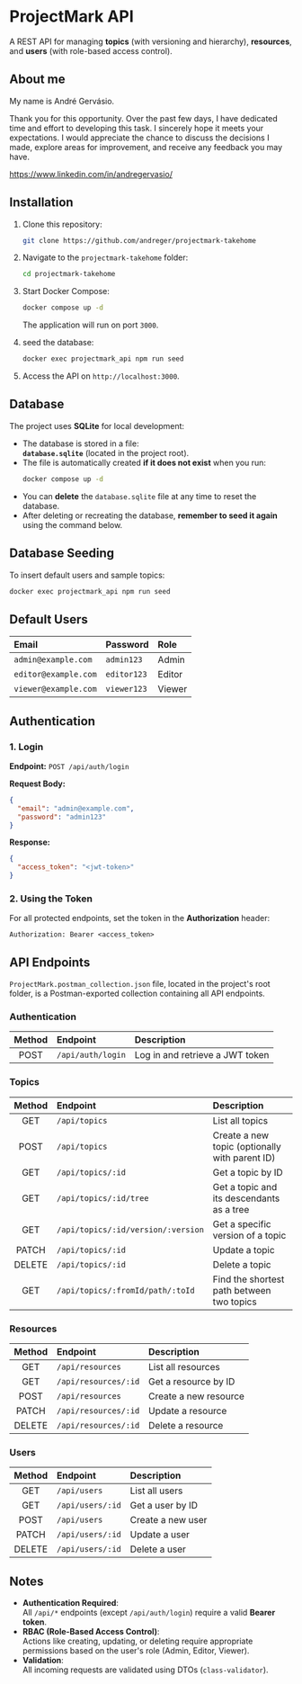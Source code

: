 # ProjectMark API

A REST API for managing **topics** (with versioning and hierarchy), **resources**, and **users** (with role-based access control).

## About me

My name is André Gervásio.

Thank you for this opportunity. Over the past few days, I have dedicated time and effort to developing this task. I sincerely hope it meets your expectations. I would appreciate the chance to discuss the decisions I made, explore areas for improvement, and receive any feedback you may have.

https://www.linkedin.com/in/andregervasio/

## Installation

1. Clone this repository:

   ```bash
   git clone https://github.com/andreger/projectmark-takehome
   ```

2. Navigate to the `projectmark-takehome` folder:

   ```bash
   cd projectmark-takehome
   ```

3. Start Docker Compose:

   ```bash
   docker compose up -d
   ```

   The application will run on port `3000`.

4. seed the database:

   ```bash
   docker exec projectmark_api npm run seed
   ```

5. Access the API on `http://localhost:3000`.

## Database

The project uses **SQLite** for local development:

- The database is stored in a file:  
  **`database.sqlite`** (located in the project root).
- The file is automatically created **if it does not exist** when you run:
  ```bash
  docker compose up -d
  ```
- You can **delete** the `database.sqlite` file at any time to reset the database.
- After deleting or recreating the database, **remember to seed it again** using the command below.

## Database Seeding

To insert default users and sample topics:

```bash
docker exec projectmark_api npm run seed
```

## Default Users

| Email                | Password    | Role   |
| :------------------- | :---------- | :----- |
| `admin@example.com`  | `admin123`  | Admin  |
| `editor@example.com` | `editor123` | Editor |
| `viewer@example.com` | `viewer123` | Viewer |

## Authentication

### 1. Login

**Endpoint:** `POST /api/auth/login`

**Request Body:**

```json
{
  "email": "admin@example.com",
  "password": "admin123"
}
```

**Response:**

```json
{
  "access_token": "<jwt-token>"
}
```

### 2. Using the Token

For all protected endpoints, set the token in the **Authorization** header:

```
Authorization: Bearer <access_token>
```

## API Endpoints

`ProjectMark.postman_collection.json` file, located in the project's root folder, is a Postman-exported collection containing all API endpoints.

### Authentication

| Method | Endpoint          | Description                     |
| :----: | :---------------- | :------------------------------ |
|  POST  | `/api/auth/login` | Log in and retrieve a JWT token |

### Topics

| Method | Endpoint                           | Description                                    |
| :----: | :--------------------------------- | :--------------------------------------------- |
|  GET   | `/api/topics`                      | List all topics                                |
|  POST  | `/api/topics`                      | Create a new topic (optionally with parent ID) |
|  GET   | `/api/topics/:id`                  | Get a topic by ID                              |
|  GET   | `/api/topics/:id/tree`             | Get a topic and its descendants as a tree      |
|  GET   | `/api/topics/:id/version/:version` | Get a specific version of a topic              |
| PATCH  | `/api/topics/:id`                  | Update a topic                                 |
| DELETE | `/api/topics/:id`                  | Delete a topic                                 |
|  GET   | `/api/topics/:fromId/path/:toId`   | Find the shortest path between two topics      |

### Resources

| Method | Endpoint             | Description           |
| :----: | :------------------- | :-------------------- |
|  GET   | `/api/resources`     | List all resources    |
|  GET   | `/api/resources/:id` | Get a resource by ID  |
|  POST  | `/api/resources`     | Create a new resource |
| PATCH  | `/api/resources/:id` | Update a resource     |
| DELETE | `/api/resources/:id` | Delete a resource     |

### Users

| Method | Endpoint         | Description       |
| :----: | :--------------- | :---------------- |
|  GET   | `/api/users`     | List all users    |
|  GET   | `/api/users/:id` | Get a user by ID  |
|  POST  | `/api/users`     | Create a new user |
| PATCH  | `/api/users/:id` | Update a user     |
| DELETE | `/api/users/:id` | Delete a user     |

## Notes

- **Authentication Required**:  
  All `/api/*` endpoints (except `/api/auth/login`) require a valid **Bearer token**.
- **RBAC (Role-Based Access Control)**:  
  Actions like creating, updating, or deleting require appropriate permissions based on the user's role (Admin, Editor, Viewer).
- **Validation**:  
  All incoming requests are validated using DTOs (`class-validator`).
